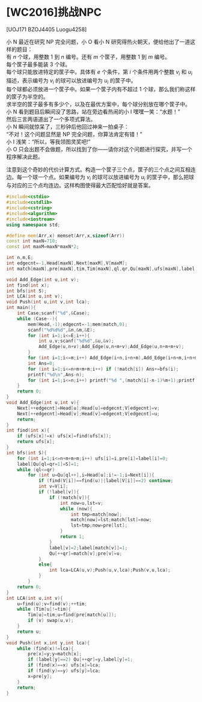 # [WC2016]挑战NPC
[UOJ171 BZOJ4405 Luogu4258]

小 N 最近在研究 NP 完全问题，小 O 看小 N 研究得热火朝天，便给他出了一道这样的题目：  
有 $n$ 个球，用整数 $1$ 到 $n$ 编号。还有 $m$ 个筐子，用整数 $1$ 到 $m$ 编号。  
每个筐子最多能装 3 个球。  
每个球只能放进特定的筐子中。具体有 $e$ 个条件，第 $i$ 个条件用两个整数 $v_i$ 和 $u_i$ 描述，表示编号为 $v_i$ 的球可以放进编号为 $u_i$ 的筐子中。  
每个球都必须放进一个筐子中。如果一个筐子内有不超过 $1$ 个球，那么我们称这样的筐子为半空的。  
求半空的筐子最多有多少个，以及在最优方案中，每个球分别放在哪个筐子中。  
小 N 看到题目后瞬间没了思路，站在旁边看热闹的小 I 嘿嘿一笑：“水题！”  
然后三言两语道出了一个多项式算法。  
小 N 瞬间就惊呆了，三秒钟后他回过神来一拍桌子：  
“不对！这个问题显然是 NP 完全问题，你算法肯定有错！”  
小 I 浅笑：“所以，等我领图灵奖吧!”  
小 O 只会出题不会做题，所以找到了你——请你对这个问题进行探究，并写一个程序解决此题。

注意到这个奇妙的代价计算方式。构造一个筐子三个点，筐子的三个点之间互相连边。每一个球一个点。如果编号为 $v _ i$ 的球可以放进编号为 $u _ i$ 的筐子中，那么把球与对应的三个点均连边。这样构图使得最大匹配恰好就是答案。

```cpp
#include<cstdio>
#include<cstdlib>
#include<cstring>
#include<algorithm>
#include<iostream>
using namespace std;

#define mem(Arr,x) memset(Arr,x,sizeof(Arr))
const int maxN=710;
const int maxM=maxN*maxN*2;

int n,m,E;
int edgecnt=-1,Head[maxN],Next[maxM],V[maxM];
int match[maxN],pre[maxN],tim,Tim[maxN],ql,qr,Qu[maxN],ufs[maxN],label[maxN];

void Add_Edge(int u,int v);
int find(int x);
int bfs(int S);
int LCA(int u,int v);
void Push(int u,int v,int lca);
int main(){
    int Case;scanf("%d",&Case);
    while (Case--){
        mem(Head,-1);edgecnt=-1;mem(match,0);
        scanf("%d%d%d",&n,&m,&E);
        for (int i=1;i<=E;i++){
            int u,v;scanf("%d%d",&u,&v);
            Add_Edge(u,n+v);Add_Edge(u,n+m+v);Add_Edge(u,n+m+m+v);
        }
        for (int i=1;i<=m;i++) Add_Edge(i+n,i+n+m),Add_Edge(i+n+m,i+n+m+m),Add_Edge(i+n+m+m,i+n);
        int Ans=0;
        for (int i=1;i<=n+m+m+m;i++) if (!match[i]) Ans+=bfs(i);
        printf("%d\n",Ans-n);
        for (int i=1;i<=n;i++) printf("%d ",(match[i]-n-1)%m+1);printf("\n");
    }
    return 0;
}
void Add_Edge(int u,int v){
    Next[++edgecnt]=Head[u];Head[u]=edgecnt;V[edgecnt]=v;
    Next[++edgecnt]=Head[v];Head[v]=edgecnt;V[edgecnt]=u;
    return;
}
int find(int x){
    if (ufs[x]!=x) ufs[x]=find(ufs[x]);
    return ufs[x];
}
int bfs(int S){
    for (int i=1;i<=n+m+m+m;i++) ufs[i]=i,pre[i]=label[i]=0;
    label[Qu[ql=qr=1]=S]=1;
    while (ql<=qr)
        for (int u=Qu[ql++],i=Head[u];i!=-1;i=Next[i]){
            if (find(V[i])==find(u)||label[V[i]]==2) continue;
            int v=V[i];
            if (!label[v]){
                if (!match[v]){
                    int now=u,lst=v;
                    while (now){
                        int tmp=match[now];
                        match[now]=lst;match[lst]=now;
                        lst=tmp;now=pre[lst];
                    }
                    return 1;
                }
                label[v]=2;label[match[v]]=1;
                Qu[++qr]=match[v];pre[v]=u;
            }
            else{
                int lca=LCA(u,v);Push(u,v,lca);Push(v,u,lca);
            }
        }
    return 0;
}
int LCA(int u,int v){
    u=find(u);v=find(v);++tim;
    while (Tim[u]!=tim){
        Tim[u]=tim;u=find(pre[match[u]]);
        if (v) swap(u,v);
    }
    return u;
}
void Push(int x,int y,int lca){
    while (find(x)!=lca){
        pre[x]=y;y=match[x];
        if (label[y]==2) Qu[++qr]=y,label[y]=1;
        if (find(x)==x) ufs[x]=lca;
        if (find(y)==y) ufs[y]=lca;
        x=pre[y];
    }
    return;
}
```